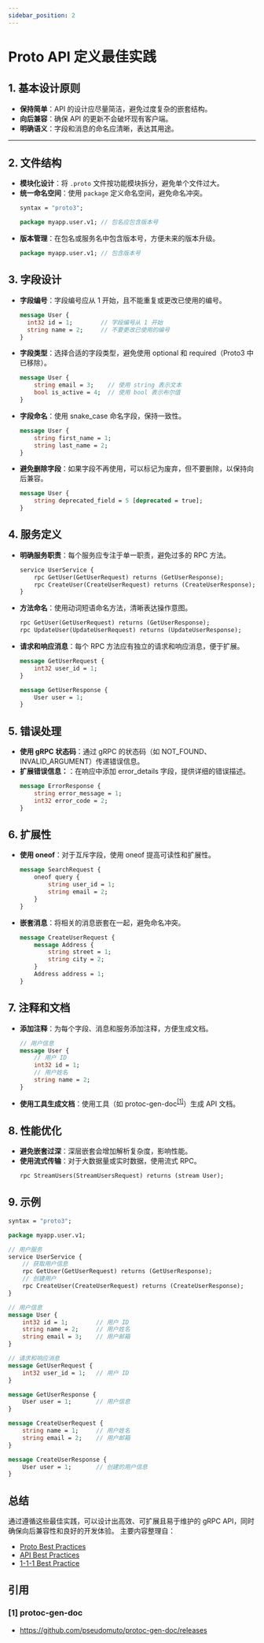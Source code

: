 ```yaml
---
sidebar_position: 2
---
```

# Proto API 定义最佳实践

## 1. 基本设计原则
- **保持简单**：API 的设计应尽量简洁，避免过度复杂的嵌套结构。
- **向后兼容**：确保 API 的更新不会破坏现有客户端。
- **明确语义**：字段和消息的命名应清晰，表达其用途。

---

## 2. 文件结构
- **模块化设计**：将 `.proto` 文件按功能模块拆分，避免单个文件过大。
- **统一命名空间**：使用 `package` 定义命名空间，避免命名冲突。
  ```proto
  syntax = "proto3";

  package myapp.user.v1; // 包名应包含版本号
  ```
- **版本管理**：在包名或服务名中包含版本号，方便未来的版本升级。
  ```proto
  package myapp.user.v1; // 包含版本号
  ```
## 3. 字段设计
- **字段编号**：字段编号应从 1 开始，且不能重复或更改已使用的编号。
  ```proto
  message User {
    int32 id = 1;        // 字段编号从 1 开始
    string name = 2;     // 不要更改已使用的编号
  }
  ```
- **字段类型**：选择合适的字段类型，避免使用 optional 和 required（Proto3 中已移除）。
  ```proto
  message User {
      string email = 3;    // 使用 string 表示文本
      bool is_active = 4;  // 使用 bool 表示布尔值
  }
  ```  
- **字段命名**：使用 snake_case 命名字段，保持一致性。
  ```proto
  message User {
      string first_name = 1;
      string last_name = 2;
  }
  ```
- **避免删除字段**：如果字段不再使用，可以标记为废弃，但不要删除，以保持向后兼容。
  ```proto
  message User {
      string deprecated_field = 5 [deprecated = true];
  }
  ```
## 4. 服务定义
- **明确服务职责**：每个服务应专注于单一职责，避免过多的 RPC 方法。
  ```proto
  service UserService {
      rpc GetUser(GetUserRequest) returns (GetUserResponse);
      rpc CreateUser(CreateUserRequest) returns (CreateUserResponse);
  }
  ```
- **方法命名**：使用动词短语命名方法，清晰表达操作意图。
  ```proto
  rpc GetUser(GetUserRequest) returns (GetUserResponse);
  rpc UpdateUser(UpdateUserRequest) returns (UpdateUserResponse);
  ```
- **请求和响应消息**：每个 RPC 方法应有独立的请求和响应消息，便于扩展。
  ```proto
  message GetUserRequest {
      int32 user_id = 1;
  }

  message GetUserResponse {
      User user = 1;
  }
  ```
## 5. 错误处理
- **使用 gRPC 状态码**：通过 gRPC 的状态码（如 NOT_FOUND、INVALID_ARGUMENT）传递错误信息。
- **扩展错误信息：**：在响应中添加 error_details 字段，提供详细的错误描述。
  ```proto
  message ErrorResponse {
      string error_message = 1;
      int32 error_code = 2;
  }
  ```
## 6. 扩展性
- **使用 oneof**：对于互斥字段，使用 oneof 提高可读性和扩展性。
  ```proto
  message SearchRequest {
      oneof query {
          string user_id = 1;
          string email = 2;
      }
  }
  ```
- **嵌套消息**：将相关的消息嵌套在一起，避免命名冲突。
  ```proto
  message CreateUserRequest {
      message Address {
          string street = 1;
          string city = 2;
      }
      Address address = 1;
  }
  ```
## 7. 注释和文档
- **添加注释**：为每个字段、消息和服务添加注释，方便生成文档。
  ```proto
  // 用户信息
  message User {
      // 用户 ID
      int32 id = 1;
      // 用户姓名
      string name = 2;
  }
  ```
- **使用工具生成文档**：使用工具（如 protoc-gen-doc<sup><a href="#1-protoc-gen-doc">[1]</a></sup>）生成 API 文档。

## 8. 性能优化
- **避免嵌套过深**：深层嵌套会增加解析复杂度，影响性能。
- **使用流式传输**：对于大数据量或实时数据，使用流式 RPC。
  ```proto
  rpc StreamUsers(StreamUsersRequest) returns (stream User);
  ```
## 9. 示例
```proto
syntax = "proto3";

package myapp.user.v1;

// 用户服务
service UserService {
    // 获取用户信息
    rpc GetUser(GetUserRequest) returns (GetUserResponse);
    // 创建用户
    rpc CreateUser(CreateUserRequest) returns (CreateUserResponse);
}

// 用户信息
message User {
    int32 id = 1;        // 用户 ID
    string name = 2;     // 用户姓名
    string email = 3;    // 用户邮箱
}

// 请求和响应消息
message GetUserRequest {
    int32 user_id = 1;   // 用户 ID
}

message GetUserResponse {
    User user = 1;       // 用户信息
}

message CreateUserRequest {
    string name = 1;     // 用户姓名
    string email = 2;    // 用户邮箱
}

message CreateUserResponse {
    User user = 1;       // 创建的用户信息
}
```

## 总结
通过遵循这些最佳实践，可以设计出高效、可扩展且易于维护的 gRPC API，同时确保向后兼容性和良好的开发体验。
主要内容整理自：
- [Proto Best Practices
](https://protobuf.dev/best-practices/dos-donts/)
- [API Best Practices
](https://protobuf.dev/best-practices/api/)
- [1-1-1 Best Practice
](https://protobuf.dev/best-practices/1-1-1/)
## 引用
### [1] protoc-gen-doc
  - https://github.com/pseudomuto/protoc-gen-doc/releases